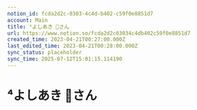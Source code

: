 ```yaml
---
notion_id: fcda2d2c-0303-4c4d-b402-c59f0e8851d7
account: Main
title: ⁴よしあき 🌳さん
url: https://www.notion.so/fcda2d2c03034c4db402c59f0e8851d7
created_time: 2023-04-21T00:27:00.000Z
last_edited_time: 2023-04-21T00:28:00.000Z
sync_status: placeholder
sync_time: 2025-07-12T15:01:15.114190
---
```

# ⁴よしあき 🌳さん
